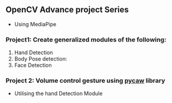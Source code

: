 ## OpenCV Advance project Series


- Using MediaPipe
### Project1: Create generalized modules of the following: 
1) Hand Detection
2) Body Pose detection:
3) Face Detection

### Project 2: Volume control gesture using [pycaw](https://github.com/AndreMiras/pycaw) library
- Utilising the hand Detection Module


